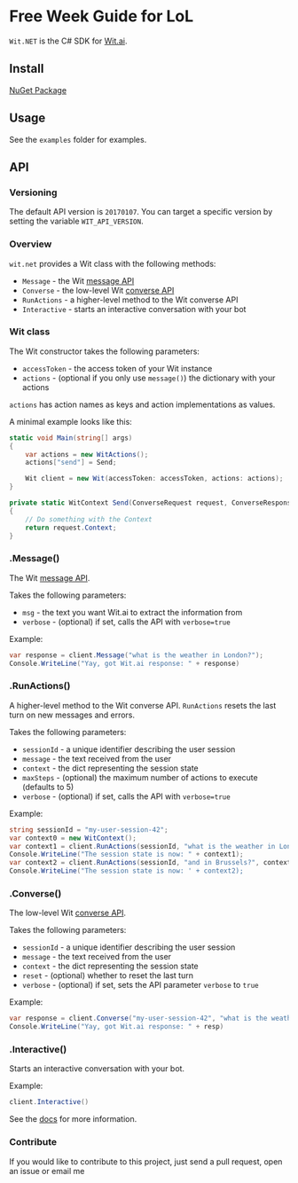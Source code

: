 # Free Week Guide for LoL

`Wit.NET` is the C# SDK for [Wit.ai](http://wit.ai).

## Install

[NuGet Package](https://www.nuget.org/packages/MatheusFroes.Wit.NET)

## Usage

See the `examples` folder for examples.

## API

### Versioning

The default API version is `20170107`.
You can target a specific version by setting the variable `WIT_API_VERSION`.

### Overview

`wit.net` provides a Wit class with the following methods:
* `Message` - the Wit [message API](https://wit.ai/docs/http/20160330#get-intent-via-text-link)
* `Converse` - the low-level Wit [converse API](https://wit.ai/docs/http/20160330#converse-link)
* `RunActions` - a higher-level method to the Wit converse API
* `Interactive` - starts an interactive conversation with your bot

### Wit class

The Wit constructor takes the following parameters:
* `accessToken` - the access token of your Wit instance
* `actions` - (optional if you only use `message()`) the dictionary with your actions

`actions` has action names as keys and action implementations as values.

A minimal example looks like this:

```c#
static void Main(string[] args)
{
    var actions = new WitActions();
    actions["send"] = Send;

    Wit client = new Wit(accessToken: accessToken, actions: actions);
}

private static WitContext Send(ConverseRequest request, ConverseResponse response)
{
    // Do something with the Context
    return request.Context;
}
```
### .Message()

The Wit [message API](https://wit.ai/docs/http/20160330#get-intent-via-text-link).

Takes the following parameters:
* `msg` - the text you want Wit.ai to extract the information from
* `verbose` - (optional) if set, calls the API with `verbose=true`

Example:
```c#
var response = client.Message("what is the weather in London?");
Console.WriteLine("Yay, got Wit.ai response: " + response)
```

### .RunActions()

A higher-level method to the Wit converse API.
`RunActions` resets the last turn on new messages and errors.

Takes the following parameters:
* `sessionId` - a unique identifier describing the user session
* `message` - the text received from the user
* `context` - the dict representing the session state
* `maxSteps` - (optional) the maximum number of actions to execute (defaults to 5)
* `verbose` - (optional) if set, calls the API with `verbose=true`

Example:
```c#
string sessionId = "my-user-session-42";
var context0 = new WitContext();
var context1 = client.RunActions(sessionId, "what is the weather in London?", context0);
Console.WriteLine("The session state is now: " + context1);
var context2 = client.RunActions(sessionId, "and in Brussels?", context1);
Console.WriteLine("The session state is now: ' + context2);
```
### .Converse()

The low-level Wit [converse API](https://wit.ai/docs/http/20160330#converse-link).

Takes the following parameters:
* `sessionId` - a unique identifier describing the user session
* `message` - the text received from the user
* `context` - the dict representing the session state
* `reset` - (optional) whether to reset the last turn
* `verbose` - (optional) if set, sets the API parameter `verbose` to `true`

Example:
```c#
var response = client.Converse("my-user-session-42", "what is the weather in London?", new WitContext());
Console.WriteLine("Yay, got Wit.ai response: " + resp)
```

### .Interactive()

Starts an interactive conversation with your bot.

Example:
```c#
client.Interactive()
```

See the [docs](https://wit.ai/docs) for more information.

### Contribute

If you would like to contribute to this project, just send a pull request, open an issue or email me
